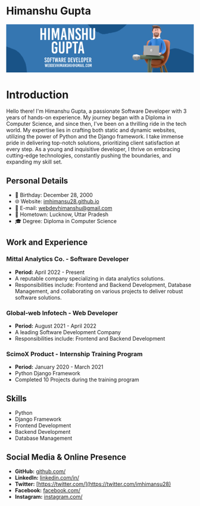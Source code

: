 # Himanshu Gupta
![Cover Image](/assets/cover.png)

# Introduction
Hello there! I'm Himanshu Gupta, a passionate Software Developer with 3 years of hands-on experience. My journey began with a Diploma in Computer Science, and since then, I've been on a thrilling ride in the tech world. My expertise lies in crafting both static and dynamic websites, utilizing the power of Python and the Django framework. I take immense pride in delivering top-notch solutions, prioritizing client satisfaction at every step. As a young and inquisitive developer, I thrive on embracing cutting-edge technologies, constantly pushing the boundaries, and expanding my skill set.

## Personal Details
- 🎂 Birthday: December 28, 2000
- 🌐 Website: [imhimansu28.github.io](https://imhimansu28.github.io)
- 📧 E-mail: [webdevhimanshu@gmail.com](mailto:webdevhimanshu@gmail.com)
- 🏡 Hometown: Lucknow, Uttar Pradesh
- 🎓 Degree: Diploma in Computer Science


## Work and Experience

### Mittal Analytics Co. - Software Developer
- **Period:** April 2022 - Present
- A reputable company specializing in data analytics solutions.
- Responsibilities include: Frontend and Backend Development, Database Management, and collaborating on various projects to deliver robust software solutions.

### Global-web Infotech - Web Developer
- **Period:** August 2021 - April 2022
- A leading Software Development Company
- Responsibilities include: Frontend and Backend Development

### ScimoX Product - Internship Training Program
- **Period:** January 2020 - March 2021
- Python Django Framework
- Completed 10 Projects during the training program

## Skills

- Python
- Django Framework
- Frontend Development
- Backend Development
- Database Management

## Social Media & Online Presence

- **GitHub:** [github.com/](https://github.com/imhimansu28)
- **LinkedIn:** [linkedin.com/in/](https://www.linkedin.com/in/himanshu-gupta-033793188/)
- **Twitter:** [https://twitter.com/](https://twitter.com/imhimansu28)
- **Facebook:** [facebook.com/](https://www.facebook.com/imhimanshu28/)
- **Instagram:** [instagram.com/](https://www.instagram.com/imhimanshu28/)
